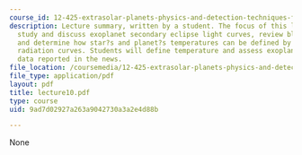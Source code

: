 ```yaml
---
course_id: 12-425-extrasolar-planets-physics-and-detection-techniques-fall-2007
description: Lecture summary, written by a student. The focus of this lecture is to
  study and discuss exoplanet secondary eclipse light curves, review blackbody radiation,
  and determine how star?s and planet?s temperatures can be defined by the black body
  radiation curves. Students will define temperature and assess exoplanet temperature
  data reported in the news.
file_location: /coursemedia/12-425-extrasolar-planets-physics-and-detection-techniques-fall-2007/9ad7d02927a263a9042730a3a2e4d88b_lecture10.pdf
file_type: application/pdf
layout: pdf
title: lecture10.pdf
type: course
uid: 9ad7d02927a263a9042730a3a2e4d88b

---
```

None